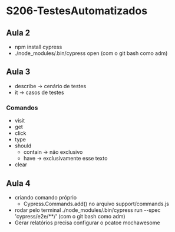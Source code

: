 # S206-TestesAutomatizados

## Aula 2 
* npm install cypress
* ./node_modules/.bin/cypress open (com o git bash como adm)

## Aula 3 
* describe ->  cenário de testes
* it -> casos de testes
### Comandos 
* visit
* get 
* click
* type
* should 
    * contain -> não exclusivo
    * have -> exclusivamente esse texto 
* clear

## Aula 4
* criando comando próprio 
    * Cypress.Commands.add() no arquivo support/commands.js
* rodar pelo terminal 
    ./node_modules/.bin/cypress run --spec 'cypress/e2e/**/' (com o git bash como adm)
* Gerar relatórios 
    precisa configurar o pcatoe mochawesome 